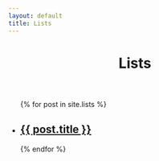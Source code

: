 ```yaml
---
layout: default
title: Lists
---
```

<div class="post-list">
	<header class="page-header">
		<h1 class="page-title">Lists</h1>
	</header>
	<ul class="list">
	  {% for post in site.lists %}
	    <li>
	      <h2>
	        <a class="post-link" href="{{ post.url | prepend: site.baseurl }}">{{ post.title }}</a>
	      </h2>
	    </li>
	  {% endfor %}
	</ul>
</div>

